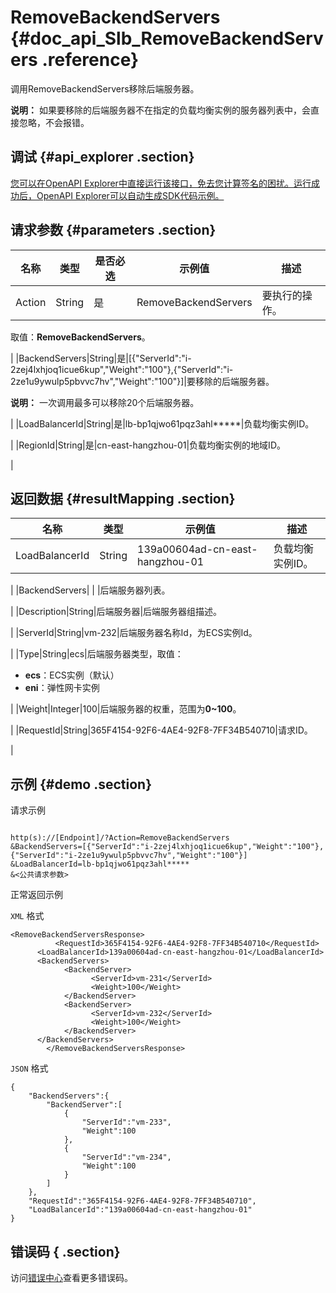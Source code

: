 # RemoveBackendServers {#doc_api_Slb_RemoveBackendServers .reference}

调用RemoveBackendServers移除后端服务器。

**说明：** 如果要移除的后端服务器不在指定的负载均衡实例的服务器列表中，会直接忽略，不会报错。

## 调试 {#api_explorer .section}

[您可以在OpenAPI Explorer中直接运行该接口，免去您计算签名的困扰。运行成功后，OpenAPI Explorer可以自动生成SDK代码示例。](https://api.aliyun.com/#product=Slb&api=RemoveBackendServers&type=RPC&version=2014-05-15)

## 请求参数 {#parameters .section}

|名称|类型|是否必选|示例值|描述|
|--|--|----|---|--|
|Action|String|是|RemoveBackendServers|要执行的操作。

 取值：**RemoveBackendServers**。

 |
|BackendServers|String|是|\[\{"ServerId":"i-2zej4lxhjoq1icue6kup","Weight":"100"\},\{"ServerId":"i-2ze1u9ywulp5pbvvc7hv","Weight":"100"\}\]|要移除的后端服务器。

 **说明：** 一次调用最多可以移除20个后端服务器。

 |
|LoadBalancerId|String|是|lb-bp1qjwo61pqz3ahl\*\*\*\*\*|负载均衡实例ID。

 |
|RegionId|String|是|cn-east-hangzhou-01|负载均衡实例的地域ID。

 |

## 返回数据 {#resultMapping .section}

|名称|类型|示例值|描述|
|--|--|---|--|
|LoadBalancerId|String|139a00604ad-cn-east-hangzhou-01|负载均衡实例ID。

 |
|BackendServers| | |后端服务器列表。

 |
|Description|String|后端服务器|后端服务器组描述。

 |
|ServerId|String|vm-232|后端服务器名称Id，为ECS实例Id。

 |
|Type|String|ecs|后端服务器类型，取值：

 -   **ecs**：ECS实例（默认）
-   **eni**：弹性网卡实例

 |
|Weight|Integer|100|后端服务器的权重，范围为**0~100**。

 |
|RequestId|String|365F4154-92F6-4AE4-92F8-7FF34B540710|请求ID。

 |

## 示例 {#demo .section}

请求示例

``` {#request_demo}

http(s)://[Endpoint]/?Action=RemoveBackendServers
&BackendServers=[{"ServerId":"i-2zej4lxhjoq1icue6kup","Weight":"100"},{"ServerId":"i-2ze1u9ywulp5pbvvc7hv","Weight":"100"}]
&LoadBalancerId=lb-bp1qjwo61pqz3ahl*****
&<公共请求参数>

```

正常返回示例

`XML` 格式

``` {#xml_return_success_demo}
<RemoveBackendServersResponse>
		  <RequestId>365F4154-92F6-4AE4-92F8-7FF34B540710</RequestId>
	  <LoadBalancerId>139a00604ad-cn-east-hangzhou-01</LoadBalancerId>
	  <BackendServers>
		    <BackendServer>
			      <ServerId>vm-231</ServerId>
			      <Weight>100</Weight>
		    </BackendServer>
		    <BackendServer>
			      <ServerId>vm-232</ServerId>
			      <Weight>100</Weight>
		    </BackendServer>
	  </BackendServers>
		</RemoveBackendServersResponse>
```

`JSON` 格式

``` {#json_return_success_demo}
{
	"BackendServers":{
		"BackendServer":[
			{
				"ServerId":"vm-233",
				"Weight":100
			},
			{
				"ServerId":"vm-234",
				"Weight":100
			}
		]
	},
	"RequestId":"365F4154-92F6-4AE4-92F8-7FF34B540710",
	"LoadBalancerId":"139a00604ad-cn-east-hangzhou-01"
}
```

## 错误码 { .section}

访问[错误中心](https://error-center.alibabacloud.com/status/product/Slb)查看更多错误码。

